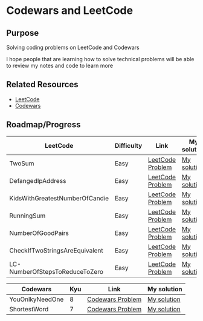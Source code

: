 # Codewars and LeetCode



## Purpose
Solving coding problems on LeetCode and Codewars

I hope people that are learning how to solve technical problems will be able to review my notes and code to learn more



## Related Resources

* [LeetCode](https://leetcode.com/)
* [Codewars](https://www.codewars.com/dashboard)

## Roadmap/Progress

| LeetCode  | Difficulty | Link | My solution |
| ------------- | ------------- | ------------- | ------------- |
| TwoSum  | Easy  | [LeetCode Problem](https://leetcode.com/problems/two-sum/)  | [My solution](https://github.com/PhraxayaM/CodewarsAndLeetCode/blob/main/CodewarsAndLeetCode.playground/Pages/LC-TwoSum.xcplaygroundpage/Contents.swift) |
| DefangedIpAddress  | Easy  | [LeetCode Problem](https://leetcode.com/problems/defanging-an-ip-address/)  | [My solution](https://github.com/PhraxayaM/CodewarsAndLeetCode/blob/main/CodewarsAndLeetCode.playground/Pages/LC-DefangedIP.xcplaygroundpage/Contents.swift) |
| KidsWithGreatestNumberOfCandie  | Easy  | [LeetCode Problem](https://leetcode.com/problems/kids-with-the-greatest-number-of-candies/)  | [My solution](https://github.com/PhraxayaM/CodewarsAndLeetCode/blob/main/CodewarsAndLeetCode.playground/Pages/LC-KidsWithGreatestNumberOfCandies.xcplaygroundpage/Contents.swift) |
| RunningSum  | Easy  | [LeetCode Problem](https://leetcode.com/problems/running-sum-of-1d-array/)  | [My solution](https://github.com/PhraxayaM/CodewarsAndLeetCode/blob/main/CodewarsAndLeetCode.playground/Pages/LC-RunningSum.xcplaygroundpage/Contents.swift) |
| NumberOfGoodPairs  | Easy  | [LeetCode Problem](https://leetcode.com/problems/number-of-good-pairs/)  | [My solution](https://github.com/PhraxayaM/CodewarsAndLeetCode/blob/main/CodewarsAndLeetCode.playground/Pages/LC-NumberOfGoodPairs.xcplaygroundpage/Contents.swift) |
| CheckIfTwoStringsAreEquivalent  | Easy  | [LeetCode Problem](https://leetcode.com/problems/check-if-two-string-arrays-are-equivalent/)  | [My solution](https://github.com/PhraxayaM/CodewarsAndLeetCode/blob/main/CodewarsAndLeetCode.playground/Pages/LC-CheckIfTwoStringsAreEquivalent.xcplaygroundpage/Contents.swift) |
| LC-NumberOfStepsToReduceToZero  | Easy  | [LeetCode Problem](https://leetcode.com/problems/number-of-steps-to-reduce-a-number-to-zero/)  | [My solution](https://github.com/PhraxayaM/CodewarsAndLeetCode/blob/main/CodewarsAndLeetCode.playground/Pages/LC-NumberOfStepsToReduceToZero.xcplaygroundpage/Contents.swift) |




| Codewars  | Kyu | Link | My solution |
| ------------- | ------------- | ------------- | ------------- |
| YouOnlkyNeedOne  | 8 | [Codewars Problem](https://www.codewars.com/kata/57cc975ed542d3148f00015b/train/swift)  | [My solution](https://github.com/PhraxayaM/CodewarsAndLeetCode/blob/main/CodewarsAndLeetCode.playground/Pages/CW-YouOnlyNeedOne.xcplaygroundpage/Contents.swift) |
| ShortestWord  | 7 | [Codewars Problem](https://www.codewars.com/kata/57cebe1dc6fdc20c57000ac9/train/swift)  | [My solution](https://github.com/PhraxayaM/CodewarsAndLeetCode/blob/main/CodewarsAndLeetCode.playground/Pages/CW-ShortestWord.xcplaygroundpage/Contents.swift) |



